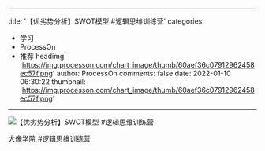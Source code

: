 
---
title: '【优劣势分析】SWOT模型 #逻辑思维训练营'
categories: 
 - 学习
 - ProcessOn
 - 推荐
headimg: 'https://img.processon.com/chart_image/thumb/60aef36c07912962458ec57f.png'
author: ProcessOn
comments: false
date: 2022-01-10 06:30:22
thumbnail: 'https://img.processon.com/chart_image/thumb/60aef36c07912962458ec57f.png'
---

<div>   
<img class="thumb" alt="【优劣势分析】SWOT模型 #逻辑思维训练营" src="https://img.processon.com/chart_image/thumb/60aef36c07912962458ec57f.png" referrerpolicy="no-referrer">
<p>大像学院 #逻辑思维训练营</p>  
</div>
            
